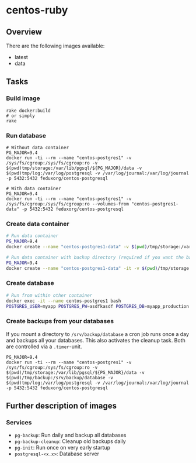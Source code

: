 # centos-ruby

## Overview

There are the following images available:

* latest
* data

## Tasks

### Build image

~~~
rake docker:build
# or simply
rake
~~~

### Run database

~~~
# Without data container
PG_MAJOR=9.4
docker run -ti --rm --name "centos-postgres1" -v /sys/fs/cgroup:/sys/fs/cgroup:ro -v $(pwd)tmp/storage:/var/lib/pgsql/${PG_MAJOR}/data -v $(pwd)tmp/log:/var/log/postgresql -v /var/log/journal:/var/log/journal -p 5432:5432 feduxorg/centos-postgresql

# With data container
PG_MAJOR=9.4
docker run -ti --rm --name "centos-postgres1" -v /sys/fs/cgroup:/sys/fs/cgroup:ro --volumes-from "centos-postgres1-data" -p 5432:5432 feduxorg/centos-postgresql
~~~

### Create data container

~~~bash
# Run data container
PG_MAJOR=9.4
docker create --name "centos-postgres1-data" -v $(pwd)/tmp/storage:/var/lib/pgsql/${PG_MAJOR}/data -v $(pwd)/tmp/log:/var/log/postgresql -v /var/log/journal:/var/log/journal feduxorg/centos-postgresql:data true

# Run data container with backup directory (required if you want the backup service to run daily)
PG_MAJOR=9.4
docker create --name "centos-postgres1-data" -it -v $(pwd)/tmp/storage:/var/lib/pgsql/${PG_MAJOR}/data -v $(pwd)/tmp/backup:/srv/backup/database -v $(pwd)/tmp/log:/var/log/postgresql -v /var/log/journal:/var/log/journal feduxorg/centos-postgresql:data true
~~~

### Create database

~~~bash
# Run from within other container
docker exec -it --name centos-postgres1 bash
POSTGRES_USER=myapp POSTGRES_PW=asdfkasdf POSTGRES_DB=myapp_production /usr/local/bin/pg-init.sh
~~~

### Create backups from your databases

If you mount a directory to `/srv/backup/database` a cron job runs once a day
and backups all your databases. This also activates the cleanup task. Both are
controlled via a `.timer`-unit.

~~~
PG_MAJOR=9.4
docker run -ti --rm --name "centos-postgres1" -v /sys/fs/cgroup:/sys/fs/cgroup:ro -v $(pwd)/tmp/storage:/var/lib/pgsql/${PG_MAJOR}/data -v $(pwd)/tmp/backup:/srv/backup/database -v $(pwd)tmp/log:/var/log/postgresql -v /var/log/journal:/var/log/journal -p 5432:5432 feduxorg/centos-postgresql
~~~

## Further description of images

### Services

* `pg-backup`: Run daily and backup all databases
* `pg-backup-cleanup`: Cleanup old backups daily
* `pg-init`: Run once on very early startup
* `postgresql-<x.x>`: Database server
